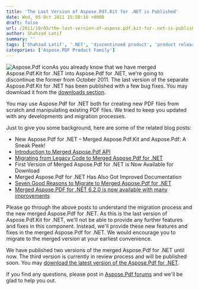 ```yaml
---
title: 'The Last Version of Aspose.Pdf.Kit for .NET is Published'
date: Wed, 05 Oct 2011 15:50:16 +0000
draft: false
url: /2011/10/05/the-last-version-of-aspose.pdf.kit-for-.net-is-published/
author: Shahzad Latif
summary: ''
tags: ['Shahzad Latif', '.NET', 'discontinued product', 'product release']
categories: ['Aspose.PDF Product Family']
---
```


![Aspose.Pdf icon][1]As you already know that we have merged Aspose.Pdf.Kit for .NET into Aspose.Pdf for .NET, we're going to discontinue the former from October 2011. The last version of the separate Aspose.Pdf.Kit for .NET has been published with a few bug fixes. You may download it from the [downloads section][2].

You may use Aspose.Pdf for .NET both for creating new PDF files from scratch and manipulating existing PDF files. We tried to keep you updated with any developments and migration processes.

Just to give you some background, here are some of the related blog posts:

*   New Aspose.Pdf for .NET – Merged Aspose.Pdf.Kit and Aspose.Pdf: A Sneak Peek!
*   [Introduction to Merged Aspose.Pdf A][3][PI][4]
*   [Migrating from Legacy Code to Merged Aspose.Pdf for .NET][5]
*   First Version of Merged Aspose.Pdf for .NET is Now Available for Download
*   Merged Aspose.Pdf for .NET Has Also Got Improved Documentation
*   [Seven Good Reasons to Migrate to Merged Aspose.Pdf for .NET][6]
*   [Merged Aspose.PDF for .NET 6.2.0 is now available with many improvements][7]

Please go through the above posts to understand the migration process and the new merged Aspose.Pdf for .NET. As this is the last version of Aspose.Pdf.Kit for .NET, we'll not be able to provide any further features and fixes in this component. Instead, we'll provide these new features and fixes in the merged Aspose.Pdf for .NET. We would encourage you to migrate to the merged version at your earliest convenience.

We have published two versions of the merged Aspose.Pdf for .NET until now. The third version is currently in review process and will be published soon. You may [download the latest version of the Aspose.Pdf for .NET][8].

If you find any questions, please post in [Aspose.Pdf forums][9] and we'll be glad to help you out.




[1]: http://www.aspose.com/Images/aspose.pdf.kit-logo2.jpg
[2]: http://www.aspose.com/community/files/51/.net-components/aspose.pdf.kit-for-.net/default.aspx
[3]: https://docs.aspose.com/display/pdfproductfamily/Home
[4]: https://docs.aspose.com/display/pdfproductfamily/Home
[5]: https://docs.aspose.com/display/pdfproductfamily/Home
[6]: https://blog.aspose.com/category/words/
[7]: https://www.aspose.cloud/templates/aspose/App_Themes/V3/images/pdf/272x272/aspose_pdf-for-net.png
[8]: http://www.aspose.com/community/files/51/.net-components/aspose.pdf-for-.net/default.aspx
[9]: http://www.aspose.com/community/forums/aspose.pdf-product-family/20/showforum.aspx




